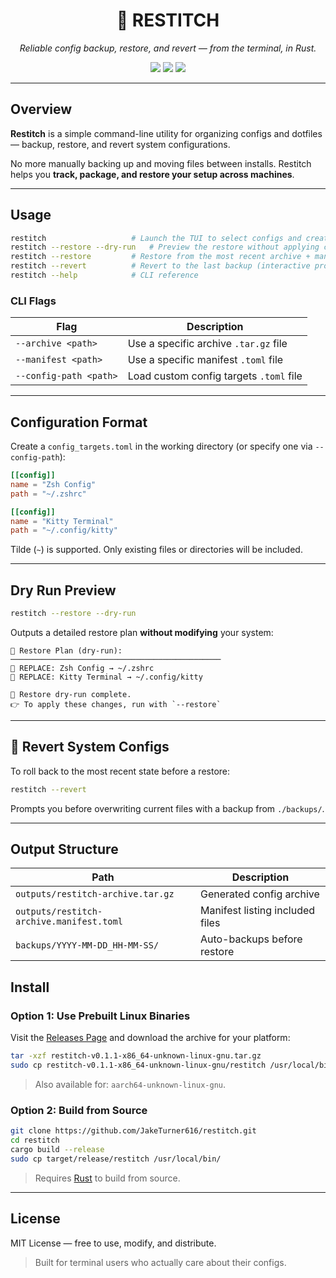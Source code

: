 <a id="readme-top"></a>

<h1 align="center">🧵 RESTITCH</h1>
<p align="center"><i>Reliable config backup, restore, and revert — from the terminal, in Rust.</i></p>

<p align="center">
  <img src="https://img.shields.io/badge/built_with-rust-orange?style=flat-square&logo=rust" />
  <img src="https://img.shields.io/badge/platform-linux%20%26%20macOS-green?style=flat-square" />
  <img src="https://img.shields.io/badge/interface-tui-blue?style=flat-square" />
</p>

---

## Overview

**Restitch** is a simple command-line utility for organizing configs and dotfiles — backup, restore, and revert system configurations.

No more manually backing up and moving files between installs. Restitch helps you **track, package, and restore your setup across machines**.

---

## Usage

```bash
restitch                   # Launch the TUI to select configs and create a backup
restitch --restore --dry-run   # Preview the restore without applying changes
restitch --restore         # Restore from the most recent archive + manifest
restitch --revert          # Revert to the last backup (interactive prompt)
restitch --help            # CLI reference
```

### CLI Flags

| Flag                   | Description                             |
| ---------------------- | --------------------------------------- |
| `--archive <path>`     | Use a specific archive `.tar.gz` file   |
| `--manifest <path>`    | Use a specific manifest `.toml` file    |
| `--config-path <path>` | Load custom config targets `.toml` file |

---

## Configuration Format

Create a `config_targets.toml` in the working directory (or specify one via `--config-path`):

```toml
[[config]]
name = "Zsh Config"
path = "~/.zshrc"

[[config]]
name = "Kitty Terminal"
path = "~/.config/kitty"
```

Tilde (`~`) is supported. Only existing files or directories will be included.

---

## Dry Run Preview

```bash
restitch --restore --dry-run
```

Outputs a detailed restore plan **without modifying** your system:

```text
🧭 Restore Plan (dry-run):
───────────────────────────────────────────────
🔁 REPLACE: Zsh Config → ~/.zshrc
🔁 REPLACE: Kitty Terminal → ~/.config/kitty

🔎 Restore dry-run complete.
👉 To apply these changes, run with `--restore`
```

---

## 🔁 Revert System Configs

To roll back to the most recent state before a restore:

```bash
restitch --revert
```

Prompts you before overwriting current files with a backup from `./backups/`.

---

## Output Structure

| Path                                     | Description                     |
| ---------------------------------------- | ------------------------------- |
| `outputs/restitch-archive.tar.gz`        | Generated config archive        |
| `outputs/restitch-archive.manifest.toml` | Manifest listing included files |
| `backups/YYYY-MM-DD_HH-MM-SS/`           | Auto-backups before restore     |


## Install

### Option 1: Use Prebuilt Linux Binaries

Visit the [Releases Page](https://github.com/JakeTurner616/restitch/releases) and download the archive for your platform:

```bash
tar -xzf restitch-v0.1.1-x86_64-unknown-linux-gnu.tar.gz
sudo cp restitch-v0.1.1-x86_64-unknown-linux-gnu/restitch /usr/local/bin/
```

> Also available for: `aarch64-unknown-linux-gnu`.

### Option 2: Build from Source

```bash
git clone https://github.com/JakeTurner616/restitch.git
cd restitch
cargo build --release
sudo cp target/release/restitch /usr/local/bin/
```

> Requires [Rust](https://rustup.rs) to build from source.

---


## License

MIT License — free to use, modify, and distribute.

> Built for terminal users who actually care about their configs.